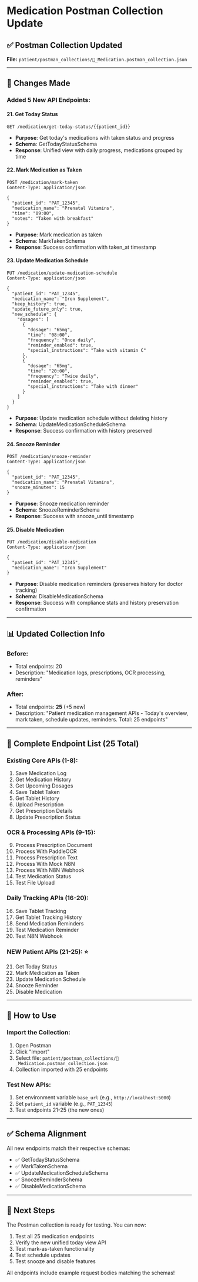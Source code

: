 # Medication Postman Collection Update

## ✅ Postman Collection Updated

**File:** `patient/postman_collections/💊_Medication.postman_collection.json`

---

## 📝 Changes Made

### Added 5 New API Endpoints:

#### 21. Get Today Status
```http
GET /medication/get-today-status/{{patient_id}}
```
- **Purpose**: Get today's medications with taken status and progress
- **Schema**: GetTodayStatusSchema
- **Response**: Unified view with daily progress, medications grouped by time

#### 22. Mark Medication as Taken
```http
POST /medication/mark-taken
Content-Type: application/json

{
  "patient_id": "PAT_12345",
  "medication_name": "Prenatal Vitamins",
  "time": "09:00",
  "notes": "Taken with breakfast"
}
```
- **Purpose**: Mark medication as taken
- **Schema**: MarkTakenSchema
- **Response**: Success confirmation with taken_at timestamp

#### 23. Update Medication Schedule
```http
PUT /medication/update-medication-schedule
Content-Type: application/json

{
  "patient_id": "PAT_12345",
  "medication_name": "Iron Supplement",
  "keep_history": true,
  "update_future_only": true,
  "new_schedule": {
    "dosages": [
      {
        "dosage": "65mg",
        "time": "08:00",
        "frequency": "Once daily",
        "reminder_enabled": true,
        "special_instructions": "Take with vitamin C"
      },
      {
        "dosage": "65mg",
        "time": "20:00",
        "frequency": "Twice daily",
        "reminder_enabled": true,
        "special_instructions": "Take with dinner"
      }
    ]
  }
}
```
- **Purpose**: Update medication schedule without deleting history
- **Schema**: UpdateMedicationScheduleSchema
- **Response**: Success confirmation with history preserved

#### 24. Snooze Reminder
```http
POST /medication/snooze-reminder
Content-Type: application/json

{
  "patient_id": "PAT_12345",
  "medication_name": "Prenatal Vitamins",
  "snooze_minutes": 15
}
```
- **Purpose**: Snooze medication reminder
- **Schema**: SnoozeReminderSchema
- **Response**: Success with snooze_until timestamp

#### 25. Disable Medication
```http
PUT /medication/disable-medication
Content-Type: application/json

{
  "patient_id": "PAT_12345",
  "medication_name": "Iron Supplement"
}
```
- **Purpose**: Disable medication reminders (preserves history for doctor tracking)
- **Schema**: DisableMedicationSchema
- **Response**: Success with compliance stats and history preservation confirmation

---

## 📊 Updated Collection Info

### Before:
- Total endpoints: 20
- Description: "Medication logs, prescriptions, OCR processing, reminders"

### After:
- Total endpoints: **25** (+5 new)
- Description: "Patient medication management APIs - Today's overview, mark taken, schedule updates, reminders. Total: 25 endpoints"

---

## 🎯 Complete Endpoint List (25 Total)

### Existing Core APIs (1-8):
1. Save Medication Log
2. Get Medication History
3. Get Upcoming Dosages
4. Save Tablet Taken
5. Get Tablet History
6. Upload Prescription
7. Get Prescription Details
8. Update Prescription Status

### OCR & Processing APIs (9-15):
9. Process Prescription Document
10. Process With PaddleOCR
11. Process Prescription Text
12. Process With Mock N8N
13. Process With N8N Webhook
14. Test Medication Status
15. Test File Upload

### Daily Tracking APIs (16-20):
16. Save Tablet Tracking
17. Get Tablet Tracking History
18. Send Medication Reminders
19. Test Medication Reminder
20. Test N8N Webhook

### NEW Patient APIs (21-25): ⭐
21. Get Today Status
22. Mark Medication as Taken
23. Update Medication Schedule
24. Snooze Reminder
25. Disable Medication

---

## 🚀 How to Use

### Import the Collection:
1. Open Postman
2. Click "Import"
3. Select file: `patient/postman_collections/💊_Medication.postman_collection.json`
4. Collection imported with 25 endpoints

### Test New APIs:
1. Set environment variable `base_url` (e.g., `http://localhost:5000`)
2. Set `patient_id` variable (e.g., `PAT_12345`)
3. Test endpoints 21-25 (the new ones)

---

## ✅ Schema Alignment

All new endpoints match their respective schemas:
- ✅ GetTodayStatusSchema
- ✅ MarkTakenSchema
- ✅ UpdateMedicationScheduleSchema
- ✅ SnoozeReminderSchema
- ✅ DisableMedicationSchema

---

## 📝 Next Steps

The Postman collection is ready for testing. You can now:
1. Test all 25 medication endpoints
2. Verify the new unified today view API
3. Test mark-as-taken functionality
4. Test schedule updates
5. Test snooze and disable features

All endpoints include example request bodies matching the schemas!

